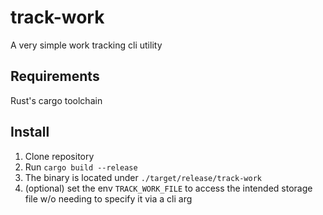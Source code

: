 # track-work
A very simple work tracking cli utility

## Requirements 
Rust's cargo toolchain

## Install
1. Clone repository
2. Run ```cargo build --release```
3. The binary is located under ```./target/release/track-work```
4. (optional) set the env ```TRACK_WORK_FILE``` to access the intended storage file w/o needing to specify it via a cli arg
